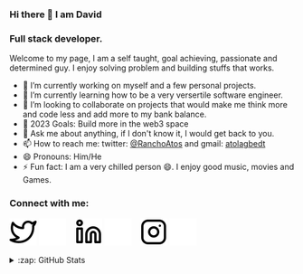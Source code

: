 ### Hi there 👋 I am David

### Full stack developer.
Welcome to my page, I am a self taught, goal achieving, passionate and determined guy. I enjoy solving problem and building stuffs that works. 

- 🔭 I’m currently working on myself and a few personal projects.
- 🌱 I’m currently learning how to be a very versertile software engineer. 
- 👯 I’m looking to collaborate on projects that would make me think more and code less and add more to my bank balance.
- 🥅 2023 Goals: Build more in the web3 space
- 💬 Ask me about anything, if I don't know it, I would get back to you.
- 📫 How to reach me: twitter: [@RanchoAtos](http://www.twitter.com/RanchoAtos) and gmail: [atolagbedt](atolagbedt@gmail.com)
- 😄 Pronouns: Him/He
- ⚡ Fun fact: I am a very chilled person 😄. I enjoy good music, movies and Games.

### Connect with me:

[![twitter](./img/twitter-light.svg)](https://twitter.com/RanchoAtos#gh-light-mode-only)
[![twitter](./img/twitter-dark.svg)](https://twitter.com/RanchoAtos#gh-dark-mode-only)
&nbsp;&nbsp;
[![website](./img/linkedin-light.svg)](https://www.linkedin.com/in/david-atolagbe-271b72222#gh-light-mode-only)
[![website](./img/linkedin-dark.svg)](https://www.linkedin.com/in/david-atolagbe-271b72222#gh-dark-mode-only)
&nbsp;&nbsp;
[![website](./img/instagram-light.svg)](https://instagram.com/lord_ranchoatos#gh-light-mode-only)
[![website](./img/instagram-dark.svg)](https://instagram.com/lord_ranchoatos#gh-dark-mode-only)


<details>
  <summary>:zap: GitHub Stats</summary>

  <img align="left" alt="LordRanchoatos's GitHub Stats" src="https://github-readme-stats.vercel.app/api?username=LordRanchoatos&show_icons=true&hide_border=false&title_color=ff652f&icon_color=FFE400&bg_color=09131B&text_color=ffffff&border_color=0c1a25" />

</details
